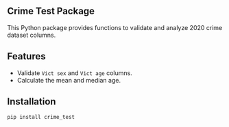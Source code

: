 ##  Crime Test Package

This Python package provides functions to validate and analyze 2020 crime dataset columns.

## Features
- Validate `Vict sex` and `Vict age` columns.
- Calculate the mean and median age.

## Installation
```bash
pip install crime_test

